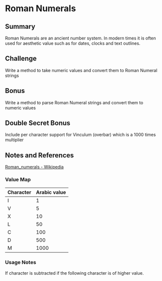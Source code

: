 # Roman Numerals

## Summary

Roman Numerals are an ancient number system.  In modern times it is often used
for aesthetic value such as for dates, clocks and text outlines.  

## Challenge

Write a method to take numeric values and convert them to Roman Numeral strings

## Bonus

Write a method to parse Roman Numeral strings and convert them to numeric values

## Double Secret Bonus

Include per character support for Vinculum (overbar) which is a 1000 times multiplier

## Notes and References 

[Roman_numerals - Wikipedia](https://en.wikipedia.org/wiki/Roman_numerals)

### Value Map

| Character | Arabic value |
|-----------|--------------|
| I         | 1            | 
| V         | 5            | 
| X         | 10           | 
| L         | 50           | 
| C         | 100          | 
| D         | 500          | 
| M         | 1000         | 

### Usage Notes

If character is subtracted if the following character is of higher value.
